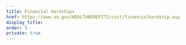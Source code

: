 ```yaml
---
title: Financial Hardships
href: https://www.va.gov/HEALTHBENEFITS/cost/financialhardship.asp
display_title:
order: 5
private: true
---
```

